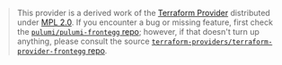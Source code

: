 > This provider is a derived work of the [Terraform Provider](https://github.com/terraform-providers/terraform-provider-frontegg)
> distributed under [MPL 2.0](https://www.mozilla.org/en-US/MPL/2.0/). If you encounter a bug or missing feature,
> first check the [`pulumi/pulumi-frontegg` repo](https://github.com/pulumi/pulumi-frontegg/issues); however, if that doesn't turn up anything,
> please consult the source [`terraform-providers/terraform-provider-frontegg` repo](https://github.com/terraform-providers/terraform-provider-frontegg/issues).
